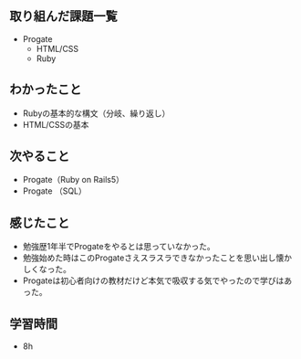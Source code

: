 ## 取り組んだ課題一覧
- Progate
    -  HTML/CSS
    -  Ruby    
## わかったこと
- Rubyの基本的な構文（分岐、繰り返し）
- HTML/CSSの基本
## 次やること
- Progate（Ruby on Rails5）
- Progate （SQL）
## 感じたこと
- 勉強歴1年半でProgateをやるとは思っていなかった。
- 勉強始めた時はこのProgateさえスラスラできなかったことを思い出し懐かしくなった。
- Progateは初心者向けの教材だけど本気で吸収する気でやったので学びはあった。
## 学習時間
- 8h
